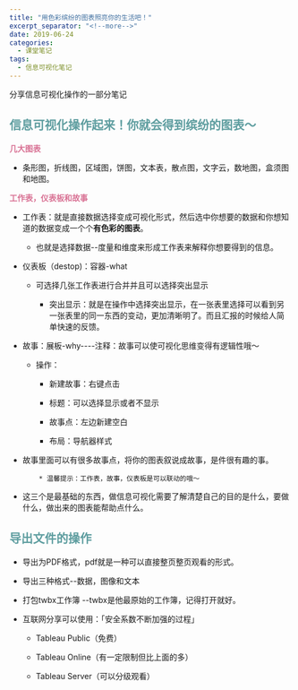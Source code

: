 ```yaml
---
title: "用色彩缤纷的图表照亮你的生活吧！"
excerpt_separator: "<!--more-->"
date: 2019-06-24
categories:
  - 课堂笔记
tags:
  - 信息可视化笔记
---
```


分享信息可视化操作的一部分笔记

<!--more-->

## <font color=#5F9EA0>信息可视化操作起来！你就会得到缤纷的图表～</font>

<font color=#D87093>**几大图表**</font>

 * 条形图，折线图，区域图，饼图，文本表，散点图，文字云，数地图，盒须图和地图。

<font color=#D87093>**工作表，仪表板和故事**</font>

* 工作表：就是直接数据选择变成可视化形式，然后选中你想要的数据和你想知道的数据变成一个个**有色彩的图表**。
 
   * 也就是选择数据--度量和维度来形成工作表来解释你想要得到的信息。

* 仪表板（destop)：容器-what

  * 可选择几张工作表进行合并并且可以选择突出显示

    * 突出显示：就是在操作中选择突出显示，在一张表里选择可以看到另一张表里的同一东西的变动，更加清晰明了。而且汇报的时候给人简单快速的反馈。


* 故事：展板-why----注释：故事可以使可视化思维变得有逻辑性哦～

  * 操作：
      * 新建故事：右键点击

      * 标题：可以选择显示或者不显示

      * 故事点：左边新建空白

      * 布局：导航器样式

* 故事里面可以有很多故事点，将你的图表叙说成故事，是件很有趣的事。

          * 温馨提示：工作表，故事，仪表板是可以联动的哦～

* 这三个是最基础的东西，做信息可视化需要了解清楚自己的目的是什么，要做什么，做出来的图表能帮助点什么。

## <font color=#5F9EA0>导出文件的操作</font>

* 导出为PDF格式，pdf就是一种可以直接整页整页观看的形式。

* 导出三种格式--数据，图像和文本

* 打包twbx工作簿 --twbx是他最原始的工作簿，记得打开就好。

* 互联网分享可以使用：「安全系数不断加强的过程」
 
    * Tableau Public（免费）

    * Tableau Online（有一定限制但比上面的多）

    * Tableau Server（可以分级观看）